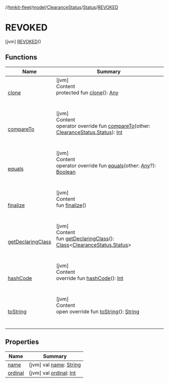 //[hmkit-fleet](../../../../../index.md)/[model](../../../index.md)/[ClearanceStatus](../../index.md)/[Status](../index.md)/[REVOKED](index.md)



# REVOKED  
 [jvm] [REVOKED](index.md)()  
   


## Functions  
  
|  Name |  Summary | 
|---|---|
| <a name="kotlin/Enum/clone/#/PointingToDeclaration/"></a>[clone](../../../-brand/-m-i-n-i/index.md#%5Bkotlin%2FEnum%2Fclone%2F%23%2FPointingToDeclaration%2F%5D%2FFunctions%2F-951343052)| <a name="kotlin/Enum/clone/#/PointingToDeclaration/"></a>[jvm]  <br>Content  <br>protected fun [clone](../../../-brand/-m-i-n-i/index.md#%5Bkotlin%2FEnum%2Fclone%2F%23%2FPointingToDeclaration%2F%5D%2FFunctions%2F-951343052)(): [Any](https://kotlinlang.org/api/latest/jvm/stdlib/kotlin/-any/index.html)  <br><br><br>|
| <a name="kotlin/Enum/compareTo/#model.ClearanceStatus.Status/PointingToDeclaration/"></a>[compareTo](../-r-e-j-e-c-t-e-d/index.md#%5Bkotlin%2FEnum%2FcompareTo%2F%23model.ClearanceStatus.Status%2FPointingToDeclaration%2F%5D%2FFunctions%2F-951343052)| <a name="kotlin/Enum/compareTo/#model.ClearanceStatus.Status/PointingToDeclaration/"></a>[jvm]  <br>Content  <br>operator override fun [compareTo](../-r-e-j-e-c-t-e-d/index.md#%5Bkotlin%2FEnum%2FcompareTo%2F%23model.ClearanceStatus.Status%2FPointingToDeclaration%2F%5D%2FFunctions%2F-951343052)(other: [ClearanceStatus.Status](../index.md)): [Int](https://kotlinlang.org/api/latest/jvm/stdlib/kotlin/-int/index.html)  <br><br><br>|
| <a name="kotlin/Enum/equals/#kotlin.Any?/PointingToDeclaration/"></a>[equals](../../../-brand/-m-i-n-i/index.md#%5Bkotlin%2FEnum%2Fequals%2F%23kotlin.Any%3F%2FPointingToDeclaration%2F%5D%2FFunctions%2F-951343052)| <a name="kotlin/Enum/equals/#kotlin.Any?/PointingToDeclaration/"></a>[jvm]  <br>Content  <br>operator override fun [equals](../../../-brand/-m-i-n-i/index.md#%5Bkotlin%2FEnum%2Fequals%2F%23kotlin.Any%3F%2FPointingToDeclaration%2F%5D%2FFunctions%2F-951343052)(other: [Any](https://kotlinlang.org/api/latest/jvm/stdlib/kotlin/-any/index.html)?): [Boolean](https://kotlinlang.org/api/latest/jvm/stdlib/kotlin/-boolean/index.html)  <br><br><br>|
| <a name="kotlin/Enum/finalize/#/PointingToDeclaration/"></a>[finalize](../../../-brand/-m-i-n-i/index.md#%5Bkotlin%2FEnum%2Ffinalize%2F%23%2FPointingToDeclaration%2F%5D%2FFunctions%2F-951343052)| <a name="kotlin/Enum/finalize/#/PointingToDeclaration/"></a>[jvm]  <br>Content  <br>fun [finalize](../../../-brand/-m-i-n-i/index.md#%5Bkotlin%2FEnum%2Ffinalize%2F%23%2FPointingToDeclaration%2F%5D%2FFunctions%2F-951343052)()  <br><br><br>|
| <a name="kotlin/Enum/getDeclaringClass/#/PointingToDeclaration/"></a>[getDeclaringClass](../../../-brand/-m-i-n-i/index.md#%5Bkotlin%2FEnum%2FgetDeclaringClass%2F%23%2FPointingToDeclaration%2F%5D%2FFunctions%2F-951343052)| <a name="kotlin/Enum/getDeclaringClass/#/PointingToDeclaration/"></a>[jvm]  <br>Content  <br>fun [getDeclaringClass](../../../-brand/-m-i-n-i/index.md#%5Bkotlin%2FEnum%2FgetDeclaringClass%2F%23%2FPointingToDeclaration%2F%5D%2FFunctions%2F-951343052)(): [Class](https://docs.oracle.com/javase/8/docs/api/java/lang/Class.html)<[ClearanceStatus.Status](../index.md)>  <br><br><br>|
| <a name="kotlin/Enum/hashCode/#/PointingToDeclaration/"></a>[hashCode](../../../-brand/-m-i-n-i/index.md#%5Bkotlin%2FEnum%2FhashCode%2F%23%2FPointingToDeclaration%2F%5D%2FFunctions%2F-951343052)| <a name="kotlin/Enum/hashCode/#/PointingToDeclaration/"></a>[jvm]  <br>Content  <br>override fun [hashCode](../../../-brand/-m-i-n-i/index.md#%5Bkotlin%2FEnum%2FhashCode%2F%23%2FPointingToDeclaration%2F%5D%2FFunctions%2F-951343052)(): [Int](https://kotlinlang.org/api/latest/jvm/stdlib/kotlin/-int/index.html)  <br><br><br>|
| <a name="kotlin/Enum/toString/#/PointingToDeclaration/"></a>[toString](../../../-brand/-m-i-n-i/index.md#%5Bkotlin%2FEnum%2FtoString%2F%23%2FPointingToDeclaration%2F%5D%2FFunctions%2F-951343052)| <a name="kotlin/Enum/toString/#/PointingToDeclaration/"></a>[jvm]  <br>Content  <br>open override fun [toString](../../../-brand/-m-i-n-i/index.md#%5Bkotlin%2FEnum%2FtoString%2F%23%2FPointingToDeclaration%2F%5D%2FFunctions%2F-951343052)(): [String](https://kotlinlang.org/api/latest/jvm/stdlib/kotlin/-string/index.html)  <br><br><br>|


## Properties  
  
|  Name |  Summary | 
|---|---|
| <a name="model/ClearanceStatus.Status.REVOKED/name/#/PointingToDeclaration/"></a>[name](name.md)| <a name="model/ClearanceStatus.Status.REVOKED/name/#/PointingToDeclaration/"></a> [jvm] val [name](name.md): [String](https://kotlinlang.org/api/latest/jvm/stdlib/kotlin/-string/index.html)   <br>|
| <a name="model/ClearanceStatus.Status.REVOKED/ordinal/#/PointingToDeclaration/"></a>[ordinal](ordinal.md)| <a name="model/ClearanceStatus.Status.REVOKED/ordinal/#/PointingToDeclaration/"></a> [jvm] val [ordinal](ordinal.md): [Int](https://kotlinlang.org/api/latest/jvm/stdlib/kotlin/-int/index.html)   <br>|

